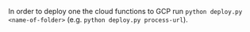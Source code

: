 In order to deploy one the cloud functions to GCP run `python deploy.py <name-of-folder>` (e.g. `python deploy.py process-url`).